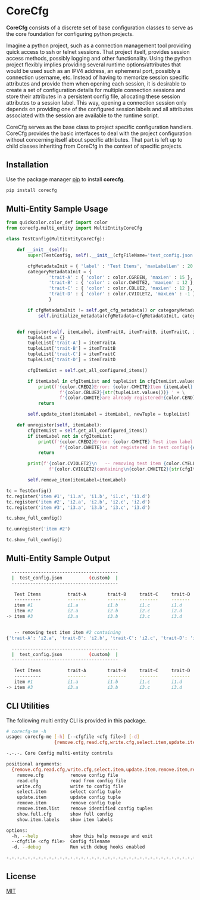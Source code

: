 # CoreCfg

**CoreCfg** consists of a discrete set of base configuration classes to serve as the core foundation for configuring python projects.

Imagine a python project, such as a connection management tool providing quick access to ssh or telnet sessions. That project itself, provides session access methods, possibly logging and other functionality. Using the python project flexibly implies providing several runtime options/attributes that would be used such as an IPV4 address, an ephemeral port, possibly a connection username, etc. Instead of having to memorize session specific attributes and provide them when opening each session, it is desirable to create a set of configuration details for multiple connection sessions and store their attributes in a persistent config file, allocating these session attributes to a session label. This way, opening a connection session only depends on providing one of the configured session labels and all attributes associated with the session are available to the runtime script.

CoreCfg serves as the base class to project specific configuration handlers. CoreCfg provides the basic interfaces to deal with the project configuration without concerning itself about specific attributes. That part is left up to child classes inheriting from CoreCfg in the context of specific projects.

## Installation

Use the package manager [pip](https://pip.pypa.io/en/stable/) to install **corecfg**.

```bash
pip install corecfg
```

## Multi-Entity Sample Usage
```python
from quickcolor.color_def import color
from corecfg.multi_entity import MultiEntityCoreCfg

class TestConfig(MultiEntityCoreCfg):

    def __init__(self):
        super(TestConfig, self).__init__(cfgFileName='test_config.json')

        cfgMetadataInit = { 'label' : 'Test Items', 'maxLabelLen' : 20 }
        categoryMetadataInit = {
                'trait-A' : { 'color' : color.CGREEN, 'maxLen' : 15 },
                'trait-B' : { 'color' : color.CWHITE2, 'maxLen' : 12 },
                'trait-C' : { 'color' : color.CBLUE2, 'maxLen' : 12 },
                'trait-D' : { 'color' : color.CVIOLET2, 'maxLen' : -1 },
                }

        if cfgMetadataInit != self.get_cfg_metadata() or categoryMetadataInit != self.get_category_metadata():
            self.initialize_metadata(cfgMetadata=cfgMetadataInit, categoryMetadata=categoryMetadataInit)


    def register(self, itemLabel, itemTraitA, itemTraitB, itemTraitC, itemTraitD):
        tupleList = {}
        tupleList['trait-A'] = itemTraitA
        tupleList['trait-B'] = itemTraitB
        tupleList['trait-C'] = itemTraitC
        tupleList['trait-D'] = itemTraitD

        cfgItemList = self.get_all_configured_items()

        if itemLabel in cfgItemList and tupleList in cfgItemList.values():
            print(f'{color.CRED2}Error: {color.CWHITE}Item {itemLabel} and tuple ' + \
                    f'{color.CBLUE2}{str(tupleList.values())} ' + \
                    f'{color.CWHITE}are already registered!{color.CEND}')
            return

        self.update_item(itemLabel = itemLabel, newTuple = tupleList)

    def unregister(self, itemLabel):
        cfgItemList = self.get_all_configured_items()
        if itemLabel not in cfgItemList:
            print(f'{color.CRED2}Error: {color.CWHITE} Test item label {color.CBLUE2}{itemLabel} ' + \
                    f'{color.CWHITE}is not registered in test config!{color.CEND}')
            return

        print(f'{color.CVIOLET2}\n   -- removing test item {color.CYELLOW}{itemLabel} ' + \
                f'{color.CVIOLET2}containing\n{color.CWHITE2}{str(cfgItemList[itemLabel])}{color.CEND}')

        self.remove_item(itemLabel=itemLabel)

tc = TestConfig()
tc.register('item #1', 'i1.a', 'i1.b', 'i1.c', 'i1.d')
tc.register('item #2', 'i2.a', 'i2.b', 'i2.c', 'i2.d')
tc.register('item #3', 'i3.a', 'i3.b', 'i3.c', 'i3.d')

tc.show_full_config()

tc.unregister('item #2')

tc.show_full_config()
```

## Multi-Entity Sample Output
```bash
  ----------------------------------------
  |  test_config.json          (custom)  |
  ----------------------------------------

   Test Items          trait-A        trait-B     trait-C     trait-D
   ----------          -------        -------     -------     -------
   item #1             i1.a           i1.b        i1.c        i1.d
   item #2             i2.a           i2.b        i2.c        i2.d
-> item #3             i3.a           i3.b        i3.c        i3.d


   -- removing test item item #2 containing
{'trait-A': 'i2.a', 'trait-B': 'i2.b', 'trait-C': 'i2.c', 'trait-D': 'i2.d'}

  ----------------------------------------
  |  test_config.json          (custom)  |
  ----------------------------------------

   Test Items          trait-A        trait-B     trait-C     trait-D
   ----------          -------        -------     -------     -------
   item #1             i1.a           i1.b        i1.c        i1.d
-> item #3             i3.a           i3.b        i3.c        i3.d
```

## CLI Utilities

The following multi entity CLI is provided in this package.

```bash
# corecfg-me -h
usage: corecfg-me [-h] [--cfgfile <cfg file>] [-d]
                  {remove.cfg,read.cfg,write.cfg,select.item,update.item,remove.item,remove.item.list,show.full.cfg,show.item.labels} ...

-.-.-. Core Config multi-entity controls

positional arguments:
  {remove.cfg,read.cfg,write.cfg,select.item,update.item,remove.item,remove.item.list,show.full.cfg,show.item.labels}
    remove.cfg          remove config file
    read.cfg            read from config file
    write.cfg           write to config file
    select.item         select config tuple
    update.item         update config tuple
    remove.item         remove config tuple
    remove.item.list    remove identified config tuples
    show.full.cfg       show full config
    show.item.labels    show item labels

options:
  -h, --help            show this help message and exit
  --cfgfile <cfg file>  Config filename
  -d, --debug           Run with debug hooks enabled

-.-.-.-.-.-.-.-.-.-.-.-.-.-.-.-.-.-.-.-.-.-.-.-.-.-.-.-.-.-.-.-.-.-.-.-.-.-.-.-.
```


## License

[MIT](https://choosealicense.com/licenses/mit/)

